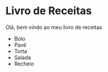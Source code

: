 # Livro de Receitas 

Olá, bem vindo ao meu livro de receitas

- Bolo
- Pavê
- Torta
- Salada
- Recheio

